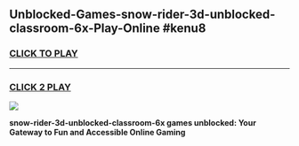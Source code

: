 
## Unblocked-Games-snow-rider-3d-unblocked-classroom-6x-Play-Online #kenu8
<h3>
<a href="https://news.freeplayer.one?title=snow-rider-3d-unblocked-classroom-6x&ref=3">CLICK TO PLAY</a></h3>
<hr>

<h3>
<a href="https://news.freeplayer.one?title=snow-rider-3d-unblocked-classroom-6x&ref=3">CLICK 2 PLAY</a>
  
</h3>

<a href="https://news.freeplayer.one?title=snow-rider-3d-unblocked-classroom-6x&ref=3"><img src="https://clearcache.store/games.png"></a>


**snow-rider-3d-unblocked-classroom-6x games unblocked: Your Gateway to Fun and Accessible Online Gaming**
